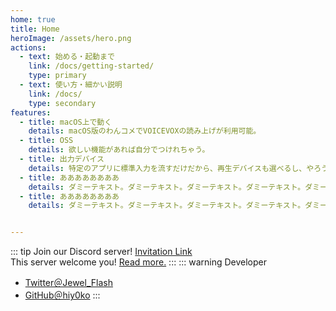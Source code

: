 ```yaml
---
home: true
title: Home
heroImage: /assets/hero.png
actions:
  - text: 始める・起動まで
    link: /docs/getting-started/
    type: primary
  - text: 使い方・細かい説明
    link: /docs/
    type: secondary
features:
  - title: macOS上で動く
    details: macOS版のわんコメでVOICEVOXの読み上げが利用可能。
  - title: OSS
    details: 欲しい機能があれば自分でつけれちゃう。
  - title: 出力デバイス
    details: 特定のアプリに標準入力を流すだけだから、再生デバイスも選べるし、やろうと思えばそれ以外のことにも使えちゃう自由度！
  - title: ああああああああ
    details: ダミーテキスト。ダミーテキスト。ダミーテキスト。ダミーテキスト。ダミーテキスト。ダミーテキスト。
  - title: ああああああああ
    details: ダミーテキスト。ダミーテキスト。ダミーテキスト。ダミーテキスト。ダミーテキスト。ダミーテキスト。


---
```


::: tip Join our Discord server!
[Invitation Link](https://discord.com/invite/veRBTjY8aK)  
This server welcome you! [Read more.](/community#discord)
:::
::: warning Developer
* [Twitter＠Jewel_Flash](https://twitter.com/Jewel_Flash)  
* [GitHub＠hiy0ko](https://github.com/hiy0ko)
:::